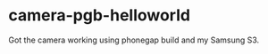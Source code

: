 camera-pgb-helloworld
=====================
Got the camera working using phonegap build and my Samsung S3.
